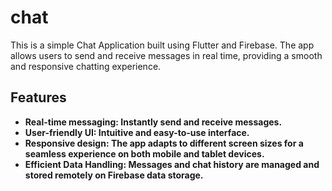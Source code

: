 # chat
This is a simple Chat Application built using Flutter and Firebase. The app allows users to send and receive messages in real time, providing a smooth and responsive chatting experience.
## Features
- **Real-time messaging: Instantly send and receive messages.**
- **User-friendly UI: Intuitive and easy-to-use interface.**
- **Responsive design: The app adapts to different screen sizes for a seamless experience on both mobile and tablet devices.**
- **Efficient Data Handling: Messages and chat history are managed and stored remotely on Firebase data storage.**
